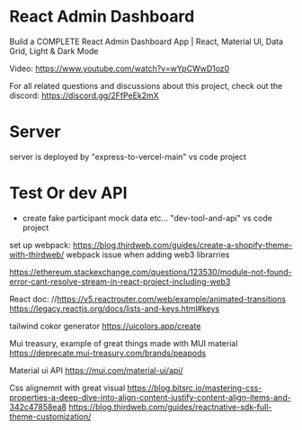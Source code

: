 # React Admin Dashboard

Build a COMPLETE React Admin Dashboard App | React, Material UI, Data Grid, Light & Dark Mode

Video: https://www.youtube.com/watch?v=wYpCWwD1oz0

For all related questions and discussions about this project, check out the discord: https://discord.gg/2FfPeEk2mX


# Server
server is deployed by "express-to-vercel-main" vs code project

# Test Or dev API
- create fake participant mock data etc...
"dev-tool-and-api"   vs code project 


set up webpack:
https://blog.thirdweb.com/guides/create-a-shopify-theme-with-thirdweb/
webpack issue when adding web3 librarries

https://ethereum.stackexchange.com/questions/123530/module-not-found-error-cant-resolve-stream-in-react-project-including-web3

React doc:
//https://v5.reactrouter.com/web/example/animated-transitions
https://legacy.reactjs.org/docs/lists-and-keys.html#keys

tailwind cokor generator
https://uicolors.app/create

Mui treasury, example of great things made with MUI material
https://deprecate.mui-treasury.com/brands/peapods

Material ui API
https://mui.com/material-ui/api/

Css alignemnt with great visual
https://blog.bitsrc.io/mastering-css-properties-a-deep-dive-into-align-content-justify-content-align-items-and-342c47858ea8
https://blog.thirdweb.com/guides/reactnative-sdk-full-theme-customization/
